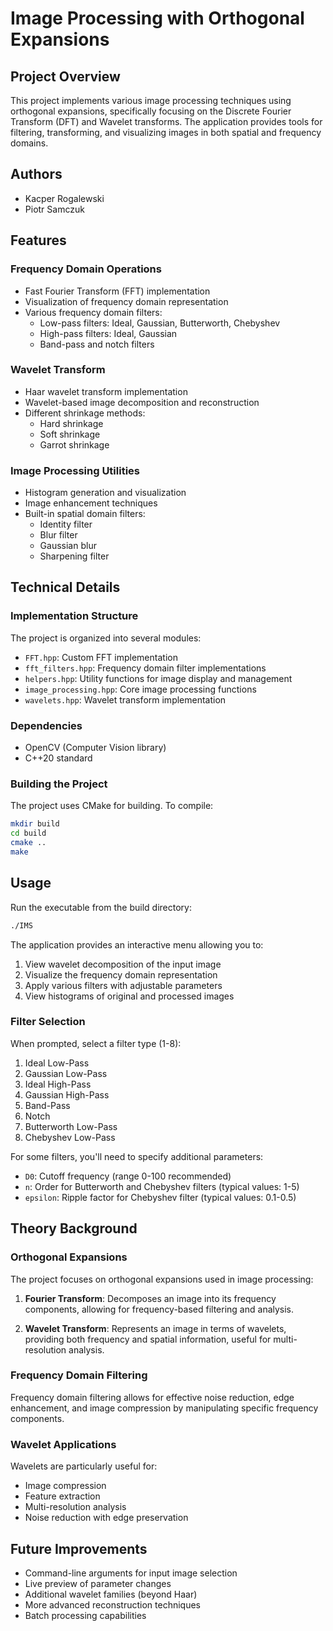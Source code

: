 # Image Processing with Orthogonal Expansions

## Project Overview
This project implements various image processing techniques using orthogonal expansions, specifically focusing on the Discrete Fourier Transform (DFT) and Wavelet transforms. The application provides tools for filtering, transforming, and visualizing images in both spatial and frequency domains.

## Authors
- Kacper Rogalewski
- Piotr Samczuk

## Features

### Frequency Domain Operations
- Fast Fourier Transform (FFT) implementation
- Visualization of frequency domain representation
- Various frequency domain filters:
  - Low-pass filters: Ideal, Gaussian, Butterworth, Chebyshev
  - High-pass filters: Ideal, Gaussian
  - Band-pass and notch filters

### Wavelet Transform
- Haar wavelet transform implementation
- Wavelet-based image decomposition and reconstruction
- Different shrinkage methods:
  - Hard shrinkage
  - Soft shrinkage
  - Garrot shrinkage

### Image Processing Utilities
- Histogram generation and visualization
- Image enhancement techniques
- Built-in spatial domain filters:
  - Identity filter
  - Blur filter
  - Gaussian blur
  - Sharpening filter

## Technical Details

### Implementation Structure
The project is organized into several modules:
- `FFT.hpp`: Custom FFT implementation
- `fft_filters.hpp`: Frequency domain filter implementations
- `helpers.hpp`: Utility functions for image display and management
- `image_processing.hpp`: Core image processing functions
- `wavelets.hpp`: Wavelet transform implementation

### Dependencies
- OpenCV (Computer Vision library)
- C++20 standard

### Building the Project
The project uses CMake for building. To compile:

```bash
mkdir build
cd build
cmake ..
make
```

## Usage
Run the executable from the build directory:

```bash
./IMS
```

The application provides an interactive menu allowing you to:
1. View wavelet decomposition of the input image
2. Visualize the frequency domain representation
3. Apply various filters with adjustable parameters
4. View histograms of original and processed images

### Filter Selection
When prompted, select a filter type (1-8):
1. Ideal Low-Pass
2. Gaussian Low-Pass
3. Ideal High-Pass
4. Gaussian High-Pass
5. Band-Pass
6. Notch
7. Butterworth Low-Pass
8. Chebyshev Low-Pass

For some filters, you'll need to specify additional parameters:
- `D0`: Cutoff frequency (range 0-100 recommended)
- `n`: Order for Butterworth and Chebyshev filters (typical values: 1-5)
- `epsilon`: Ripple factor for Chebyshev filter (typical values: 0.1-0.5)

## Theory Background

### Orthogonal Expansions
The project focuses on orthogonal expansions used in image processing:

1. **Fourier Transform**: Decomposes an image into its frequency components, allowing for frequency-based filtering and analysis.

2. **Wavelet Transform**: Represents an image in terms of wavelets, providing both frequency and spatial information, useful for multi-resolution analysis.

### Frequency Domain Filtering
Frequency domain filtering allows for effective noise reduction, edge enhancement, and image compression by manipulating specific frequency components.

### Wavelet Applications
Wavelets are particularly useful for:
- Image compression
- Feature extraction
- Multi-resolution analysis
- Noise reduction with edge preservation

## Future Improvements
- Command-line arguments for input image selection
- Live preview of parameter changes
- Additional wavelet families (beyond Haar)
- More advanced reconstruction techniques
- Batch processing capabilities
